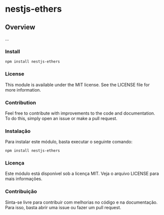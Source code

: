 # nestjs-ethers

## Overview 

...

### Install


```ssh
npm install nestjs-ethers

```

### License

This module is available under the MIT license. See the LICENSE file for more information.

### Contribution

Feel free to contribute with improvements to the code and documentation. To do this, simply open an issue or make a pull request.


### Instalação

Para instalar este módulo, basta executar o seguinte comando:

```ssh
npm install nestjs-ethers
```

### Licença

Este módulo está disponível sob a licença MIT. Veja o arquivo LICENSE para mais informações.

### Contribuição

Sinta-se livre para contribuir com melhorias no código e na documentação. Para isso, basta abrir uma issue ou fazer um pull request.